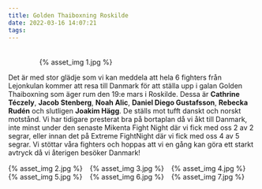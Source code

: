 ```yaml
---
title: Golden Thaiboxning Roskilde
date: 2022-03-16 14:07:21
tags:
---
```

<div style="padding-top: 20px; width: 75%; margin: 0 auto;">
	{% asset_img 1.jpg %}
</div>

Det är med stor glädje som vi kan meddela att hela 6 fighters från Lejonkulan kommer att resa till Danmark för att ställa upp i galan Golden Thaiboxning som äger rum den 19:e mars i Roskilde. Dessa är **Cathrine Téczely**, **Jacob Stenberg**, **Noah Alic**, **Daniel Diego Gustafsson**, **Rebecka Rudén** och slutligen **Joakim Hägg**. De ställs mot tufft danskt och norskt motstånd. Vi har tidigare presterat bra på bortaplan då vi åkt till Danmark, inte minst under den senaste Mikenta Fight Night där vi fick med oss 2 av 2 segrar, eller innan det på Extreme FightNight där vi fick med oss 4 av 5 segrar. Vi stöttar våra fighters och hoppas att vi en gång kan göra ett starkt avtryck då vi återigen besöker Danmark!

<div style="margin-top: 15px;" >
    <div style="display: inline-block; width: 32%; vertical-align: top;">
        {% asset_img 2.jpg %}
    </div>
    <div style="display: inline-block; width: 32%; vertical-align: top;">
        {% asset_img 3.jpg %}
    </div>
    <div style="display: inline-block; width: 32%; vertical-align: top;">
        {% asset_img 4.jpg %}
    </div>
    <div style="display: inline-block; width: 32%; vertical-align: top;">
        {% asset_img 5.jpg %}
    </div>
    <div style="display: inline-block; width: 32%; vertical-align: top;">
        {% asset_img 6.jpg %}
    </div>
    <div style="display: inline-block; width: 32%; vertical-align: top;">
        {% asset_img 7.jpg %}
    </div>
</div>